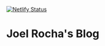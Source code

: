 [![Netlify Status](https://api.netlify.com/api/v1/badges/f03ae0b3-5e17-4845-acc1-9a6d2212f47c/deploy-status)](https://app.netlify.com/sites/clever-roentgen-aaee40/deploys)

# Joel Rocha's Blog
